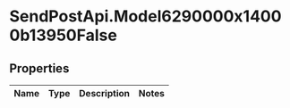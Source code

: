 # SendPostApi.Model6290000x14000b13950False

## Properties
Name | Type | Description | Notes
------------ | ------------- | ------------- | -------------


